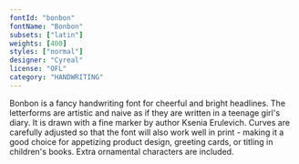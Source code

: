 ```yaml
---
fontId: "bonbon"
fontName: "Bonbon"
subsets: ["latin"]
weights: [400]
styles: ["normal"]
designer: "Cyreal"
license: "OFL"
category: "HANDWRITING"
---
```


<p>Bonbon is a fancy handwriting font for cheerful and bright headlines. The letterforms are artistic and naive as if they are written in a teenage girl's diary. It is drawn with a fine marker by author Ksenia Erulevich. Curves are carefully adjusted so that the font will also work well in print - making it a good choice for appetizing product design, greeting cards, or titling in children's books. Extra ornamental characters are included.</p>